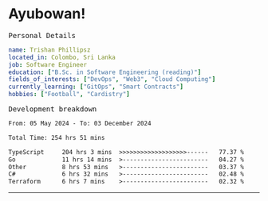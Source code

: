 # Ayubowan!

<samp>Personal Details</samp>

```yaml
name: Trishan Phillipsz
located_in: Colombo, Sri Lanka
job: Software Engineer
education: ["B.Sc. in Software Engineering (reading)"]
fields_of_interests: ["DevOps", "Web3", "Cloud Computing"]
currently_learning: ["GitOps", "Smart Contracts"]
hobbies: ["Football", "Cardistry"]
```

<samp>Development breakdown</samp>

<!--START_SECTION:waka-->

```txt
From: 05 May 2024 - To: 03 December 2024

Total Time: 254 hrs 51 mins

TypeScript     204 hrs 3 mins  >>>>>>>>>>>>>>>>>>>------   77.37 %
Go             11 hrs 14 mins  >------------------------   04.27 %
Other          8 hrs 53 mins   >------------------------   03.37 %
C#             6 hrs 32 mins   >------------------------   02.48 %
Terraform      6 hrs 7 mins    >------------------------   02.32 %
```

<!--END_SECTION:waka-->

---
